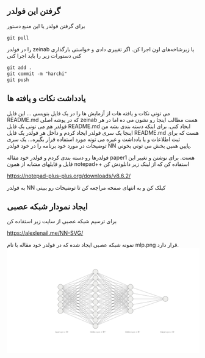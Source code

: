 
## گرفتن این فولدر

برای گرفتن فولدر یا این منبع دستور 
```
git pull
```
را در فولدر zeinab یا زیرشاخه‌های اون اجرا کن. اگر تغییری دادی و خواستی بارگذاری کنی دستورات زیر را باید اجرا کنی

```
git add .
git commit -m "harchi"
git push
```

## یادداشت نکات و یافته ها

می تونی نکات و یافته هات از آزمایش ها را در یک فایل بنویسی ... این فایل README.md که در پوشه اصلی zeinab هست مطالب اینجا رو نشون می ده اما در هر فولدر هم می تونی یک فایل README.md ایجاد کنی. برای اینکه دسته بندی بشه من اینجا یک سری فولدر ایجاد کردم و داخل هر فولدر یک فایل README.md هست که برای ثبت اطلاعات و یا یادداشت و غیره می تونه مورد استفاده قرار بگیره... یک سری توضیحات در مورد خود برنامه را در خود فولدر NN پایین همین بخش می تونی بخونی.

فولدرها رو دسته بندی کردم و فولدر خود مقاله paper1 هست. برای نوشتن و تغییر این فایل و فایلهای مشابه از همون notepad++ استفاده کن که از لینک زیر دانلودش کن

https://notepad-plus-plus.org/downloads/v8.6.2/


به فولدر NN کیلک کن و به انتهای صفحه مراجعه کن تا توضیحات رو ببینی


## ایجاد نمودار شبکه عصبی
برای ترسیم شبکه عصبی از سایت زیر استفاده کن

https://alexlenail.me/NN-SVG/

نمونه شبکه عصبی ایجاد شده که در فولدر خود مقاله با نام mlp.png قرار دارد.
![alt text](paper1/mlp.png "Title")

